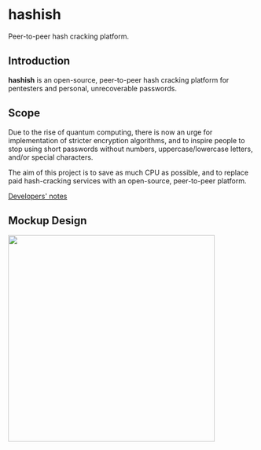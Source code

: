 # hashish

Peer-to-peer hash cracking platform.

## Introduction

**hashish** is an open-source, peer-to-peer hash cracking platform for pentesters and personal, unrecoverable passwords.

## Scope

Due to the rise of quantum computing, there is now an urge for implementation of stricter encryption algorithms, and to inspire people to stop using short passwords without numbers, uppercase/lowercase letters, and/or special characters.

The aim of this project is to save as much CPU as possible, and to replace paid hash-cracking services with an open-source, peer-to-peer platform.

[Developers' notes](https://user-images.githubusercontent.com/29265684/31720630-72ba26f0-b45a-11e7-97ff-249687f7b921.png)

## Mockup Design

<img width='420px' src='https://user-images.githubusercontent.com/29265684/31720630-72ba26f0-b45a-11e7-97ff-249687f7b921.png' />
